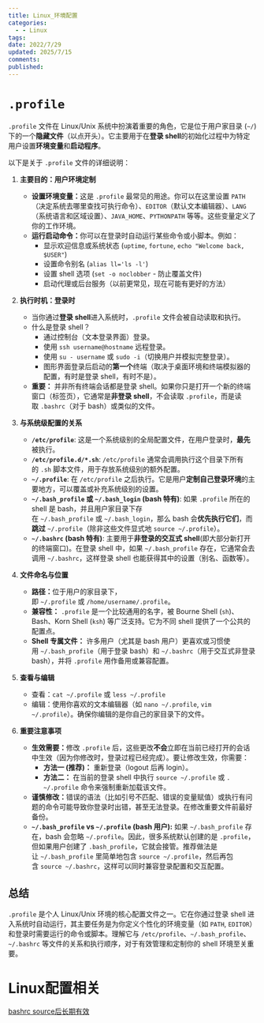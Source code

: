 ```yaml
---
title: Linux_环境配置
categories:
  - - Linux
tags: 
date: 2022/7/29
updated: 2025/7/15
comments: 
published:
---
```

# `.profile`
`.profile` 文件在 Linux/Unix 系统中扮演着重要的角色，它是位于用户家目录 (`~/`) 下的一个​**​隐藏文件​**​（以点开头）。它主要用于在​**​登录 shell​**​ 的初始化过程中为特定用户设置​**​环境变量​**​和​**​启动程序​**​。

以下是关于 `.profile` 文件的详细说明：

1. ​**​主要目的：用户环境定制​**​
    
    - ​**​设置环境变量：​**​ 这是 `.profile` 最常见的用途。你可以在这里设置 `PATH`（决定系统去哪里查找可执行命令）、`EDITOR`（默认文本编辑器）、`LANG`（系统语言和区域设置）、`JAVA_HOME`、`PYTHONPATH` 等等。这些变量定义了你的工作环境。
    - ​**​运行启动命令：​**​ 你可以在登录时自动运行某些命令或小脚本。例如：
        - 显示欢迎信息或系统状态 (`uptime`, `fortune`, `echo "Welcome back, $USER"`)
        - 设置命令别名 (`alias ll='ls -l'`)
        - 设置 shell 选项 (`set -o noclobber` - 防止覆盖文件)
        - 启动代理或后台服务（以前更常见，现在可能有更好的方法）
2. ​**​执行时机：登录时​**​
    
    - 当你通过​**​登录 shell​**​ 进入系统时，`.profile` 文件会被自动读取和执行。
    - 什么是登录 shell？
        - 通过控制台（文本登录界面）登录。
        - 使用 `ssh username@hostname` 远程登录。
        - 使用 `su - username` 或 `sudo -i`（切换用户并模拟完整登录）。
        - 图形界面登录后启动的​**​第一个​**​终端（取决于桌面环境和终端模拟器的配置，有时是登录 shell，有时不是）。
    - ​**​重要：​**​ 并非所有终端会话都是登录 shell。如果你只是打开一个新的终端窗口（标签页），它通常是​**​非登录 shell​**​，不会读取 `.profile`，而是读取 `.bashrc`（对于 bash）或类似的文件。
3. ​**​与系统级配置的关系​**​
    
    - ​**​`/etc/profile`​**​: 这是一个系统级别的全局配置文件，在用户登录时，​**​最先​**​被执行。
    - ​**​`/etc/profile.d/*.sh`​**​: `/etc/profile` 通常会调用执行这个目录下所有的 `.sh` 脚本文件，用于存放系统级别的额外配置。
    - ​**​`~/.profile`​**​: 在 `/etc/profile` 之后执行。它是用户​**​定制自己登录环境​**​的主要地方，可以覆盖或补充系统级别的设置。
    - ​**​`~/.bash_profile` 或 `~/.bash_login` (bash 特有)​**​: 如果 `.profile` 所在的 shell 是 bash，并且用户家目录下存在 `~/.bash_profile` 或 `~/.bash_login`，那么 bash 会​**​优先执行它们​**​，而​**​跳过​**​ `~/.profile`（除非这些文件显式地 `source ~/.profile`）。
    - ​**​`~/.bashrc` (bash 特有)​**​: 主要用于​**​非登录的交互式 shell​**​ (即大部分新打开的终端窗口)。在登录 shell 中，如果 `~/.bash_profile` 存在，它通常会去调用 `~/.bashrc`，这样登录 shell 也能获得其中的设置（别名、函数等）。
4. ​**​文件命名与位置​**​
    
    - ​**​路径：​**​ 位于用户的家目录下，即 `~/.profile` 或 `/home/username/.profile`。
    - ​**​兼容性：​**​ `.profile` 是一个比较通用的名字，被 Bourne Shell (`sh`)、Bash、Korn Shell (`ksh`) 等广泛支持。它为不同 shell 提供了一个公共的配置点。
    - ​**​Shell 专属文件：​**​ 许多用户（尤其是 bash 用户）更喜欢或习惯使用 `~/.bash_profile`（用于登录 bash）和 `~/.bashrc`（用于交互式非登录 bash），并将 `.profile` 用作备用或兼容配置。
5. ​**​查看与编辑​**​
    
    - 查看：`cat ~/.profile` 或 `less ~/.profile`
    - 编辑：使用你喜欢的文本编辑器（如 `nano ~/.profile`, `vim ~/.profile`）。确保你编辑的是你自己的家目录下的文件。
6. ​**​重要注意事项​**​
    
    - ​**​生效需要：​**​ 修改 `.profile` 后，这些更改​**​不会​**​立即在当前已经打开的会话中生效（因为你修改时，登录过程已经完成）。要让修改生效，你需要：
        - ​**​方法一 (推荐)：​**​ 重新登录（logout 后再 login）。
        - ​**​方法二：​**​ 在当前的登录 shell 中执行 `source ~/.profile` 或 `. ~/.profile` 命令来强制重新加载该文件。
    - ​**​谨慎修改：​**​ 错误的语法（比如引号不匹配、错误的变量赋值）或执行有问题的命令可能导致你登录时出错，甚至无法登录。在修改重要文件前最好备份。
    - ​**​`~/.bash_profile` vs `~/.profile` (bash 用户):​**​ 如果 `~/.bash_profile` 存在，bash 会忽略 `~/.profile`。因此，很多系统默认创建的是 `.profile`，但如果用户创建了 `.bash_profile`，它就会接管。推荐做法是让 `~/.bash_profile` 里简单地包含 `source ~/.profile`，然后再包含 `source ~/.bashrc`，这样可以同时兼容登录配置和交互配置。

## ​总结​
`.profile` 是个人 Linux/Unix 环境的核心配置文件之一。它在你通过登录 shell 进入系统时自动运行，其主要任务是为你定义个性化的环境变量（如 `PATH`, `EDITOR`）和登录时需要运行的命令或脚本。理解它与 `/etc/profile`、`~/.bash_profile`、`~/.bashrc` 等文件的关系和执行顺序，对于有效管理和定制你的 shell 环境至关重要。
# Linux配置相关

[bashrc source后长期有效](https://www.csdn.net/tags/MtTaEg0sMDg4NTIyLWJsb2cO0O0O.html)